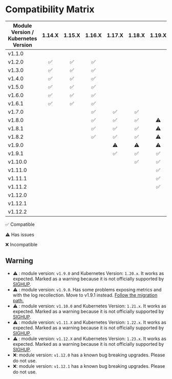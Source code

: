 # Compatibility Matrix

| Module Version / Kubernetes Version |       1.14.X       |       1.15.X       |       1.16.X       |       1.17.X       |       1.18.X       |       1.19.X       |       1.20.X       |       1.21.X       |  1.22.X            | 1.23.X    |
|-------------------------------------|:------------------:|:------------------:|:------------------:|:------------------:|:------------------:|:------------------:|:------------------:|:------------------:|:------------------:|-----------|
| v1.1.0                              |                    |                    |                    |                    |                    |                    |                    |                    |                    |           |
| v1.2.0                              | :white_check_mark: | :white_check_mark: | :white_check_mark: |                    |                    |                    |                    |                    |                    |           |
| v1.3.0                              | :white_check_mark: | :white_check_mark: | :white_check_mark: |                    |                    |                    |                    |                    |                    |           |
| v1.4.0                              | :white_check_mark: | :white_check_mark: | :white_check_mark: |                    |                    |                    |                    |                    |                    |           |
| v1.5.0                              | :white_check_mark: | :white_check_mark: | :white_check_mark: |                    |                    |                    |                    |                    |                    |           |
| v1.6.0                              | :white_check_mark: | :white_check_mark: | :white_check_mark: |                    |                    |                    |                    |                    |                    |           |
| v1.6.1                              | :white_check_mark: | :white_check_mark: | :white_check_mark: |                    |                    |                    |                    |                    |                    |           |
| v1.7.0                              |                    |                    | :white_check_mark: | :white_check_mark: | :white_check_mark: |                    |                    |                    |                    |           |
| v1.8.0                              |                    |                    | :white_check_mark: | :white_check_mark: | :white_check_mark: |     :warning:      |                    |                    |                    |           |
| v1.8.1                              |                    |                    | :white_check_mark: | :white_check_mark: | :white_check_mark: |     :warning:      |                    |                    |                    |           |
| v1.8.2                              |                    |                    | :white_check_mark: | :white_check_mark: | :white_check_mark: |     :warning:      |                    |                    |                    |           |
| v1.9.0                              |                    |                    |                    |     :warning:      |     :warning:      |     :warning:      |     :warning:      |     :warning:      |                    |           |
| v1.9.1                              |                    |                    |                    | :white_check_mark: | :white_check_mark: | :white_check_mark: |     :warning:      |     :warning:      |                    |           |
| v1.10.0                             |                    |                    |                    |                    | :white_check_mark: | :white_check_mark: | :white_check_mark: |     :warning:      |                    |           |
| v1.11.0                             |                    |                    |                    |                    |                    | :white_check_mark: | :white_check_mark: | :white_check_mark: | :warning:          |           |
| v1.11.1                             |                    |                    |                    |                    |                    | :white_check_mark: | :white_check_mark: | :white_check_mark: | :warning:          |           |
| v1.11.2                             |                    |                    |                    |                    |                    | :white_check_mark: | :white_check_mark: | :white_check_mark: | :warning:          |           |
| v1.12.0                             |                    |                    |                    |                    |                    |                    | :x:                | :x:                | :x:                | :x:       |
| v1.12.1                             |                    |                    |                    |                    |                    |                    | :x:                | :x:                | :x:                | :x:       |
| v1.12.2                             |                    |                    |                    |                    |                    |                    | :white_check_mark: | :white_check_mark: | :white_check_mark: | :warning: |

:white_check_mark: Compatible

:warning: Has issues

:x: Incompatible

## Warning

- :warning: : module version: `v1.9.0` and Kubernetes Version: `1.20.x`. It works as expected. Marked as a warning
because it is not officially supported by [SIGHUP](https://sighup.io).
- :warning: : module version: `v1.9.0`. Has some problems exposing metrics and with the log recollection.
Move to v1.9.1 instead. [Follow the migration path.](docs/releases/v1.9.1.md)
- :warning: : module version: `v1.10.0` and Kubernetes Version: `1.21.x`. It works as expected. Marked as a warning
because it is not officially supported by [SIGHUP](https://sighup.io).
- :warning: : module version: `v1.11.X` and Kubernetes Version: `1.22.x`. It works as expected. Marked as a warning because it is not officially supported by [SIGHUP](https://sighup.io).
- :warning: : module version: `v1.12.X` and Kubernetes Version: `1.23.x`. It works as expected. Marked as a warning because it is not officially supported by [SIGHUP](https://sighup.io).
- :x:: module version: `v1.12.0` has a known bug breaking upgrades. Please do not use.
- :x:: module version: `v1.12.1` has a known bug breaking upgrades. Please do not use.